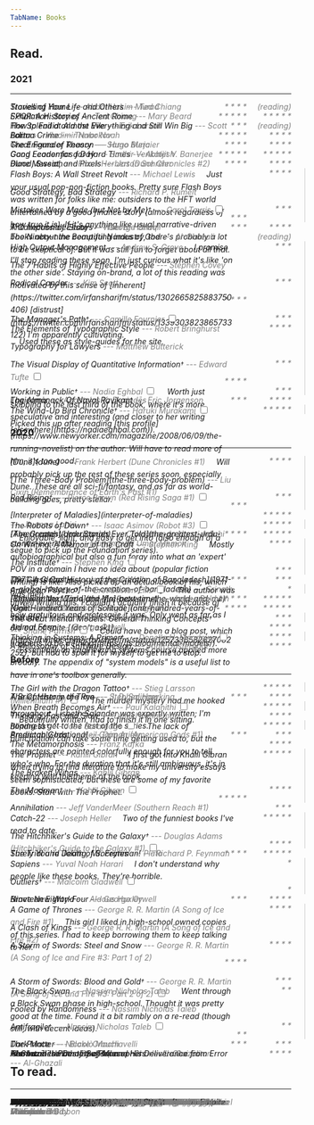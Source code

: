 ```yaml
---
TabName: Books
---
```


## Read.

### 2021
---

<book>
Travelling Home
<series><nowrap>--- Abdal</nowrap> Hakim Murad</series>
</book>
<rating> (reading) </rating>

<book>
  Stories of Your Life and Others
  <series><nowrap>--- Ted</nowrap> Chiang</series>
</book>
<rating> * * * * </rating>

<book>
  Exhalation: Stories
  <series><nowrap>--- Ted</nowrap> Chiang</series>
</book>
<rating> * * * * * </rating>

<book>
SPQR: A History of Ancient Rome
<series><nowrap>--- Mary</nowrap> Beard</series>
</book>
<rating> * * * * * </rating>

<book>
  The Splendid and the Vile
  <series><nowrap>--- Erik</nowrap> Larson</series>
</book>
<rating>(reading)</rating>

<book>
  How to Fail at Almost Everything and Still Win Big
  <series><nowrap>--- Scott</nowrap> Adams</series>
</book>
<rating> * * * </rating>

<book>
  Born a Crime
  <series><nowrap>--- Trevor</nowrap> Noah</series>
</book>
<rating> * * * * </rating>

<book>
  Lolita
  <series><nowrap>--- Vladimir</nowrap> Nabokov</series>
</book>
<rating> * * * * * </rating>

<book>
Great Founder Theory
<series><nowrap>--- Samo</nowrap> Burja</series>
</book>
<rating>* * * * </rating>

<book>
  The Enigma of Reason
  <series><nowrap>--- Hugo</nowrap> Mercier</series>
</book>
<rating> * * * * </rating>

<book>
Good Economics for Hard Times
<series><nowrap>--- Abhijit</nowrap> V.  Banerjee</series>
</book>
<rating> * * * * * </rating>

<book>
  Gang Leader for a Day
  <series><nowrap>--- Sudhir</nowrap> Venkatesh</series>
</book>
<rating>* * * * * </rating>

<book>
  Blood, Sweat, and Pixels
  <series><nowrap>--- Jason</nowrap> Schreier</series>
</book>
<rating> * * * * </rating>

<book>
Dune Messiah
<series><nowrap>--- Frank</nowrap> Herbert (Dune Chronicles #2)</series>
</book>
<rating> * * * * </rating>

<group>
<member>
<book>
Flash Boys: A Wall Street Revolt
<series><nowrap>--- Michael</nowrap> Lewis</series>
<span class="marginnote">
Just your usual pop-non-fiction books. Pretty sure Flash Boys was
written for folks like me: outsiders to the HFT world entertained by a good
finance story (almost regardless of how true it is). If it's anything like
usual narrative-driven books about the computing industry, there's probably a
lot to be skeptical of. But it was still fun to forget about all that.
</span>
</book>
<rating> * * * * </rating>
</member>
<member>
<book>
Good Strategy, Bad Strategy
<series><nowrap>--- Richard</nowrap> P. Rumelt</series>
</book>
<rating>  * * * </rating>
</member>
<member>
<book>
Mistakes Were Made (but Not by Me)<label for="output-management" class="margin-toggle"><sup>&dagger;</sup></label>
<series><nowrap>--- Carol</nowrap> Tavris</series>
<input type="checkbox" id="output-management" class="margin-toggle"/>
<span class="marginnote thin">
Just your usual pop-non-fiction books. Pretty sure Flash Boys was
written for folks like me: outsiders to the HFT world entertained by a good
finance story (almost regardless of how true it is). If it's anything like
usual narrative-driven books about the computing industry, there's probably a
lot to be skeptical of. But it was still fun to forget about all that.
</span>
</book>
<rating>  * * * </rating>
</group>

<book>
  A Collection of Essays
  <series><nowrap>--- George</nowrap> Orwell</series>
</book>
<rating> * * * * </rating>

<book>
  The Impossible State
  <series><nowrap>--- Wael</nowrap> B. Hallaq</series>
</book>
<rating> * * * </rating>

<book>
  The Ninety-nine Beautiful Names of God
  <series><nowrap>--- Al-Ghazali</nowrap></series>
</book>
<rating>(reading)</rating>

<group>
<member>
<book>
High Output Management
<series><nowrap>--- Andrew S.</nowrap> Grove</series>
<span class="marginnote">
I promise I'll stop reading these soon, I'm just curious what it's like 'on the
other side'. Staying on-brand, a lot of this reading was motivated by this
sense of [inherent](https://twitter.com/irfansharifm/status/1302665825883750406) [distrust](https://twitter.com/irfansharifm/status/1339303823865733122)
I'm apparently cultivating.
</span>
</book>
<rating>     * * * </rating>
</member>
<member>
<book>
The 7 Habits of Highly Effective People
<series><nowrap>--- Stephen</nowrap> Covey</series>
</book>
<rating>    * * * </rating>
</member>
<member>
<book>
Radical Candor
<series><nowrap>--- Kim</nowrap> Scott</series>
</book>
<rating> * * * * </rating>
</member>
<member>
<book>The Manager's Path<label for="output-management" class="margin-toggle"><sup>&dagger;</sup></label>
<series><nowrap>--- Camille</nowrap> Fournier</series>
<input type="checkbox" id="output-management" class="margin-toggle"/>
<span class="marginnote thin">
I promise I'll stop reading these soon, I'm just curious what it's like 'on the
other side'. Staying on-brand, a lot of this reading was motivated by this
sense of [inherent](https://twitter.com/irfansharifm/status/1302665825883750406) [distrust](https://twitter.com/irfansharifm/status/1339303823865733122)
I'm apparently cultivating.
</span>
</book>
<rating>   * * *</rating></member>
</group>

<group>
<member>
<book>
The Elements of Typographic Style
<series><nowrap>--- Robert</nowrap> Bringhurst</series>
<span class="marginnote">
Used these as style-guides for the site.
</span>
</book>
<rating>   * * * * </rating></member>
<member>
<member>
<book>
Typography for Lawyers
<series><nowrap>--- Matthew</nowrap>  Butterick</series>
</book>
<rating>     * * * </rating></member>
<member>
<book>
The Visual Display of Quantitative Information<label for="typographic" class="margin-toggle"><sup>&dagger;</sup></label>
<series><nowrap>--- Edward</nowrap> Tufte</series>
<input type="checkbox" id="typographic" class="margin-toggle"/>
<span class="marginnote thin">
Used these as style-guides for the site.
</span>
</book>
<rating>   * * * * </rating>
</member>
</group>

<group>
<member>
<book>
Working in Public<label for="working-in-public" class="margin-toggle"><sup>&dagger;</sup></label>
<series><nowrap>--- Nadia</nowrap> Eghbal</series>
<input type="checkbox" id="working-in-public" class="margin-toggle"/><span class="marginnote">
Worth just skipping to the last third of the book, where it's more speculative
and interesting (and closer to her writing [elsewhere](https://nadiaeghbal.com)).
</span>
</book>
<rating>   * * *</rating>
</member>
</group>

<book>
Logicomix
<series><nowrap>--- Apostolos K.</nowrap> Doxiadēs</series>
</book>
<rating> * * * * </rating>

<book>
The Almanack Of Naval Ravikant
<series><nowrap>--- Eric</nowrap> Jorgenson</series>
</book>
<rating> * * * </rating>

<group>
<member>
<book>
The Wind-Up Bird Chronicle<label for="haruki" class="margin-toggle"><sup>&dagger;</sup></label>
<series><nowrap>--- Haruki</nowrap> Murakami</series>
<input type="checkbox" id="haruki" class="margin-toggle"/><span class="marginnote">
Picked this up after reading [this
profile](https://www.newyorker.com/magazine/2008/06/09/the-running-novelist)
on the author. Will have to read more of him, it's too good.
</span>
</book><rating> * * * * * </rating></member>
</group>

### 2020
---

<group>
<member>
<book>
[Dune](dune)
<series><nowrap>--- Frank</nowrap> Herbert (Dune Chronicles #1)</series>
<span class="marginnote">
Will probably pick up the rest of these series soon, especially Dune. These
are all sci-fi/fantasy, and as far as world-building goes, pretty stellar.
</span>
</book>
<rating>  * * * *</rating>
</member>
<member>
<book>
[The Three-Body Problem](the-three-body-problem) <series>--- Liu Cixin (Remembrance of Earth's Past #1)</series>
</book>
<rating>    * * *</rating>
</member>
<member>
<book>
Red Rising<label for="dune" class="margin-toggle"><sup>&dagger;</sup></label>
<series><nowrap>--- Pierce</nowrap> Brown (Red Rising Saga #1)</series>
<input type="checkbox" id="dune" class="margin-toggle"/>
<span class="marginnote thin">
Will probably pick up the rest of these series soon, especially Dune. These
are all sci-fi/fantasy, and as far as world-building goes, pretty stellar.
</span>
</book>
<rating>    * * *</rating>
</member>
</group>

<book>
[Interpreter of Maladies](interpreter-of-maladies)
<series><nowrap>--- Jhumpa</nowrap> Lahiri</series>
</book>
<rating> * * * * *</rating>

<group>
<member>
<book>
The Robots of Dawn<label for="robots-of-dawn" class="margin-toggle"><sup>&dagger;</sup></label>
<series><nowrap>--- Isaac</nowrap> Asimov (Robot #3)</series>
<input type="checkbox" id="robots-of-dawn" class="margin-toggle"/>
<span class="marginnote">
Enjoyable, light, and easy to get into (also enough of a segue to pick up
the Foundation series).
</span>
</book>
<rating> * * * * *</rating>
</member>
</group>

<book>
[Americanah](americanah)
<series><nowrap>--- Chimamanda</nowrap> Ngozi Adichi</series>
</book>
<rating> * * * * *</rating>

<book>
[The Greatest Urdu Stories Ever Told](the-greatest-urdu-stories-ever-told)
<series><nowrap>--- Muhammad</nowrap> Umar Memon</series>
</book>
<rating>   * * * *</rating>

<group>
<member>
<book>
On Writing: A Memoir of the Craft
<series><nowrap>--- Stephen</nowrap> King</series>
<span class="marginnote">
Mostly autobiographical but also a fun foray into what an 'expert' POV in a
domain I have no idea about (popular fiction writing) is like. Also picked up
an actual book of his, which was meh.
</span>
</book>
<rating>   * * * *</rating>
</member>
<member>
<book>
The Institute<label for="on-writing" class="margin-toggle"><sup>&dagger;</sup></label>
<series><nowrap>--- Stephen</nowrap> King</series>
<input type="checkbox" id="on-writing" class="margin-toggle"/>
<span class="marginnote thin">
Mostly autobiographical but also a fun foray into what an 'expert' POV in a
domain I have no idea about (popular fiction writing) is like. Also picked up
an actual book of his, which was meh.
</span>
</book>
<rating>     * * *</rating>
</member>
</group>

<book>
The Glass Castle
<series><nowrap>--- Jeannette</nowrap> Walls</series>
</book>
<rating>     * * *</rating>

<book>
[1971: A Global History of the Creation of Bangladesh](1971-a-global-history-of-the-creation-of-bangladesh)
<series><nowrap>--- Srinath</nowrap> Raghavan</series>
</book>
<rating>   * * * *</rating>

<group>
<member>
<book>
American Psycho<label for="american-psycho" class="margin-toggle"><sup>&dagger;</sup></label>
<series><nowrap>--- Bret</nowrap> Easton Ellis</series>
<input type="checkbox" id="american-psycho" class="margin-toggle"/>
<span class="marginnote">
The author was unwell writing this. I couldn't actually finish it because of
how gratuitous and grotesque it was. Only went as far as I did out of spite
[(don't ask)](https://twitter.com/irfansharifm/status/1257336582627082252), but
had to spoil it for myself to get me to stop.
</span>
</book>
<rating>        * </rating>
</member>
</group>

<book>
[Between the World and Me](between-the-world-and-me)
<series><nowrap>--- Ta-Nehisi</nowrap> Coates</series>
</book>
<rating> * * * * *</rating>

<book>
[The Fire Next Time](the-fire-next-time)
<series><nowrap>--- James</nowrap> Baldwin</series>
</book>
<rating> * * * * *</rating>

<book>
Night
<series>--- Elie</nowrap> Wiesel (The Night Trilogy #1)</series>
</book>
<rating> * * * * *</rating>

<book>
[One Hundred Years of Solitude](one-hundred-years-of-solitude)
<series><nowrap>--- Gabriel</nowrap> García Márquez</series>
</book>
<rating>  * * * *</rating>

<group>
<member>
<book>
The Great Mental Models: General Thinking Concepts<label for="mental-models" class="margin-toggle"><sup>&dagger;</sup></label>
<series><nowrap>--- Shane</nowrap> Parrish</series>
<input type="checkbox" id="mental-models" class="margin-toggle"/>
<span class="marginnote">
Could have been a blog post, which happens to be a
[thing](https://fs.blog/mental-models/).
</span>
</book>
<rating>     * * *</rating>
</member>
</group>

<book>
Animal Farm
<series><nowrap>--- George</nowrap> Orwell</series>
</book>
<rating>  * * * *</rating>


<group>
<member>
<book>
Thinking in Systems: A Primer<label for="thinking-systems" class="margin-toggle"><sup>&dagger;</sup></label>
<series><nowrap>--- Donella</nowrap> H. Meadows </series>
<input type="checkbox" id="thinking-systems" class="margin-toggle"/>
<span class="marginnote">
Essentially an engineering systems course applied more broadly. The
appendix of "system models" is a useful list
to have in one's toolbox generally.
</span>
</book>
<rating>  * * * *</rating>
</member>
</group>

<book>
A Philosophy of Software Design
<series><nowrap>--- John</nowrap> Ousterhout </series>
</book>
<rating>  * * * *</rating>


### Before
---

<group>
<member>
<book>
The Girl with the Dragon Tattoo<label for="dragon-tattoo" class="margin-toggle"><sup>&dagger;</sup></label>
<series><nowrap>--- Stieg</nowrap> Larsson (Millennium #1)</series>
<input type="checkbox" id="dragon-tattoo" class="margin-toggle"/>
<span class="marginnote">
The murder mystery had me hooked throughout. Lisbeth Salander was expertly
written; I'm hoping to get to the rest of the series.
</span>
</book>
<rating> * * * * *</rating>
</member>
</group>

<book>
A Brief History of Time
<series><nowrap>--- Stephen </nowrap> Hawking<series>
</book>
<rating>   * * * *</rating>

<book>
The Catcher in the Rye
<series><nowrap>--- J. D. </nowrap> Salinger<series>
</book>
<rating>     * * *</rating>

<group>
<member>
<book>
When Breath Becomes Air<label for="breath-air" class="margin-toggle"><sup>&dagger;</sup></label>
<series>
<series><nowrap>--- Paul</nowrap> Kalanithi</series>
</series>
<input type="checkbox" id="breath-air" class="margin-toggle"/>
<span class="marginnote">
Beautifully written, had to finish it in one sitting.
</span>
</book>
<rating> * * * * *</rating>
</member>
</group>

<book>
Thinking, Fast and Slow
<series><nowrap>--- Daniel  </nowrap> Kahneman<series>
</book>
<rating>   * * * *</rating>

<group>
<member>
<book>
Blindness<label for="blindness" class="margin-toggle"><sup>&dagger;</sup></label>
<series><nowrap>--- José </nowrap> Saramago</series>
<input type="checkbox" id="blindness" class="margin-toggle"/>
<span class="marginnote">
The lack of punctuation can take some time getting used to, but the characters
are painted colorfully enough for you to tell who's who. For the duration that
it's still ambiguous, it's in keeping with the theme of the book.
</span>
</book>
<rating> * * * * *</rating>
</member>
</group>

<book>
Predictably Irrational
<series><nowrap>--- Dan</nowrap> Ariely<series>
</book>
<rating>     * * *</rating>

<book>
American Gods
<series><nowrap>--- Neil</nowrap> Gaiman (American Gods #1)</series>
</book>
<rating>     * * *</rating>

<book>
The Metamorphosis
<series><nowrap>--- Franz   </nowrap> Kafka<series>
</book>
<rating>   * * * *</rating>

<group>
<member>
<book>
The Prophet
<series><nowrap>--- Kahlil  </nowrap> Gibran</series>
<span class="marginnote">
I first got into Khalil Gibran when trying to find literature to make
my university essays seem sophisticated, but these are some of my favorite
books. Start with The Prophet.
</span>
</book>
<rating> * * * * *</rating>
</member>
<member>
<book>
The Broken Wings
<series><nowrap>--- Kahlil  </nowrap> Gibran<series>
</book>
<rating>   * * * *</rating>
</member>
<member>
<book>
The Madman<label for="the-prophet" class="margin-toggle"><sup>&dagger;</sup></label>
<series><nowrap>--- Kahlil  </nowrap> Gibran<series>
<input type="checkbox" id="the-prophet" class="margin-toggle"/>
<span class="marginnote thin">
I first got into Khalil Gibran when trying to find literature to make
my university essays seem sophisticated, but these are some of my favorite
books. Start with The Prophet.
</span>
</book>
<rating> * * * * *</rating>
</member>
</group>

<book>
Annihilation <series><nowrap>--- Jeff</nowrap> VanderMeer (Southern Reach #1)</series>
</book>
<rating>     * * *</rating>

<group>
<member>
<book>
Catch-22
<series><nowrap>--- Joseph </nowrap> Heller</series>
<span class="marginnote">
Two of the funniest books I've read to date.
</span>
</book>
<rating> * * * * *</rating>
<book>
The Hitchhiker's Guide to the Galaxy<label for="catch-22" class="margin-toggle"><sup>&dagger;</sup></label>
<series><nowrap>--- Douglas</nowrap> Adams (Hitchhiker's Guide to the Galaxy #1)</series>
<input type="checkbox" id="catch-22" class="margin-toggle"/>
<span class="marginnote thin">
Two of the funniest books I've read to date.
</span>
</book>
<rating>   * * * *</rating>
</member>
</group>

<book>
Surely You're Joking, Mr. Feynman!
<series><nowrap>--- Richard</nowrap> P. Feynman<series>
</book>
<rating> * * * * *</rating>

<book>
The Trial and Death of Socrates
<series><nowrap>--- Plato</nowrap><series>
</book>
<rating>   * * * *</rating>

<group>
<member>
<book>
Sapiens
<series><nowrap>--- Yuval </nowrap> Noah Harari</series>
<span class="marginnote">
I don't understand why people like these books. They're horrible.
</span>
</book>
<rating>         * </rating>
</member>
<member>
<book>
Outliers<label for="sapiens" class="margin-toggle"><sup>&dagger;</sup></label>
<series><nowrap>--- Malcolm</nowrap> Gladwell</series>
<input type="checkbox" id="sapiens" class="margin-toggle"/>
<span class="marginnote thin">
I don't understand why people like these books. They're horrible.
</span>
</book>
<rating>         *</rating>
</member>
</group>

<book>
Nineteen Eighty-Four
<series><nowrap>--- George</nowrap> Orwell<series>
</book>
<rating>   * * * *</rating>

<book>
Brave New World
<series><nowrap>--- Aldous</nowrap> Huxley<series>
</book>
<rating>     * * *</rating>

<group>
<member>
<book>
A Game of Thrones <series><nowrap>--- George</nowrap> R. R. Martin (A Song of Ice and Fire #1)</series>
<span class="marginnote">
This girl I liked in high-school owned copies of this series. I had to keep
borrowing them to keep talking to her.
</span>
</book>
<rating>   * * * *</rating>
</member>
<member>
<book>
A Clash of Kings <series><nowrap>--- George</nowrap> R. R. Martin (A Song of Ice and Fire #2)</series>
</book>
<rating>   * * * *</rating>
</member>
<member>
<book>
A Storm of Swords: Steel and Snow <series><nowrap>--- George</nowrap> R. R. Martin (A Song of Ice and Fire #3: Part 1 of 2)</series>
</book>
<rating>   * * * *</rating>
</member>
<member>
<book>
A Storm of Swords: Blood and Gold<label for="game-of-thrones" class="margin-toggle"><sup>&dagger;</sup></label>
<series><nowrap>--- George</nowrap> R. R. Martin (A Song of Ice and Fire #3: Part 2 of 2)</series>
<input type="checkbox" id="game-of-thrones" class="margin-toggle"/>
<span class="marginnote thin">
This girl I liked in high-school owned copies of this series. I had to keep
borrowing them to keep talking to her.
</span>
</book>
<rating>     * * *</rating>
</member>
</group>

<group>
<member>
<book>
The Black Swan
<series><nowrap>--- Nassim</nowrap> Nicholas Taleb</series>
<span class="marginnote">
Went through a Black Swan phase in high-school. Thought it was pretty good
at the time. Found it a bit rambly on a re-read (though still, with decent
ideas).
</span>
</book>
<rating>       * *</rating>
</member>
<member>
<book>
Fooled by Randomness
<series><nowrap>--- Nassim</nowrap> Nicholas Taleb</series>
</book>
<rating>       * *</rating>
</member>
<member>
<book>
Antifragile<label for="nassim" class="margin-toggle"><sup>&dagger;</sup></label>
<series><nowrap>--- Nassim</nowrap> Nicholas Taleb</series>
<input type="checkbox" id="nassim" class="margin-toggle"/>
<span class="marginnote thin">
Went through a Black Swan phase in high-school. Thought it was pretty good
at the time. Found it a bit rambly on a re-read (though still, with decent
ideas).
</span>
</book>
<rating>       * *</rating>
</member>
</group>

<book>
Dark Matter
<series><nowrap>--- Blake</nowrap> Crouch</series>
</book>
<rating>     * * *</rating>

<book>
The Prince
<series><nowrap>--- Niccolò</nowrap> Machiavelli</series>
</book>
<rating>     * * *</rating>

<book>
Hamlet
<series><nowrap>--- William</nowrap> Shakespeare</series>
</book>
<rating>   * * * *</rating>

<book>
Islam and the Destiny of Man
<series><nowrap>--- Charles</nowrap> Le Gai Eaton</series>
</book>
<rating> </rating>

<book>
The Incoherence of the Philosophers
<series><nowrap>--- Al-Ghazali</nowrap></series>
</book>
<rating> </rating>

<book>
Al‑Ghazālī's Path to Sufism and His Deliverance from Error
<series><nowrap>--- Al-Ghazali</nowrap></series>
</book>
<rating> </rating>

<style>
  p {
    padding-top: 0rem;
    margin-top: 1rem;
    margin-bottom: 1rem;
    line-height: 1.4rem;
    font-style: italic;
  }

  group {
    padding-right: 1.5rem;
    border-right: 1px solid #ccc;
  }
  group book {
    margin-top: 1rem;
    margin-bottom: 1rem;
    line-height: 1.4rem;
    font-style: italic;
  }
  group rating {
    margin-top: 1rem;
  }
  group > member:first-of-type > book:first-of-type {
    margin-top: 0rem;
  }
  group > member:first-of-type > rating:first-of-type {
    margin-top: 0rem;
  }
  group > member:last-of-type > book:last-of-type {
    margin-bottom: 0rem;
  }

  book {
    font-style: italic;
    position: relative;
    max-width: 80%;
    min-width: 80%;
    display: inline-block;
    height: 0rem;
    line-height: normal;
  }
  rating {
    float: right;
    max-width: 5rem;
    min-width: 5rem;
    font-style: italic;
    text-align: right;
    color: gray;
  }
  .marginnote {
    font-style: italic;
    margin-right: calc(-90% - 2rem);
    width: 60%;
    border-left: 1px solid #ccc;
    padding-left: 1rem;
    height: 1.4rem;
  }
  series {
    color: gray;
  }

  .thin { display: none; }
  @media (max-width: 850px) {
    book { height: auto; }
    .margin-toggle:checked + .marginnote {
      margin-bottom: 0rem;
      border-left: none;
      padding-left: 0rem;
      height: min-content !important;
    }
    group {
      padding-right: 3.5%;
      border-right-color: #AA000040;
    }
    group book, group rating {
      margin-top: 0rem;
    }
    series {
      display: block;
    }
  }

  @media (max-width: 650px) {
    book {
      max-width: 70%;
      min-width: 70%;
    }
  }

  sup {
    vertical-align: top;
  }

  group {
    position: relative;
    width: 100%;
    display: inline-block;
  }
  group .marginnote {
    border-left: none;
  }

  .single-content h3 {
    font-variant: normal;
    font-size: 1.6rem;
    font-style: italic;
  }
  nowrap {
    white-space: nowrap;
  }
</style>

## To read.
---

<book>
  Neuromancer
  <series><nowrap>--- William</nowrap> Gibson (Sprawl #1)</series>
</book>
<rating>  </rating>

<book>
The Name of the Wind
<series><nowrap>--- Patrick</nowrap> Rothfuss (The Kingkiller Chronicle #1)</series>
</book>
<rating>  </rating>

<book>
  Personal Knowledge
  <series><nowrap>--- Michael</nowrap> Polanyi</series>
  <rating>  </rating>
</book>
<rating>  </rating>

<book>
  The Lessons of History
  <series><nowrap>--- Will</nowrap> Durant</series>
  <rating>  </rating>
</book>
<rating>  </rating>

<book>
  The Story of Philosophy
  <series><nowrap>--- Will</nowrap> Durant</series>
  <rating>  </rating>
</book>
<rating>  </rating>

<book>
The Innovators
<series><nowrap>--- Walter</nowrap> Isaacson</series>
</book>
<rating>  </rating>

<book>
Why Nations Fail
<series><nowrap>--- Daron</nowrap> Acemoglu</series>
</book>
<rating>  </rating>

<book>
In Watermelon Sugar
<series><nowrap>--- Richard</nowrap> Brautigan</series>
</book>
<rating>  </rating>

<book>
Love is a Dog from Hell
<series><nowrap>--- Charles</nowrap> Bukowski</series>
</book>
<rating>  </rating>

<book>
The Big Sleep
<series><nowrap>--- Raymond</nowrap> Chandler</series>
</book>
<rating>  </rating>

<book>
Endgame: Bobby Fischer's Remarkable Rise and Fall
<series><nowrap>--- Frank</nowrap> Brady</series>
</book>
<rating>  </rating>

<book>
The Wright Brothers
<series><nowrap>--- Samuel</nowrap> Willard Crompton</series>
</book>
<rating>  </rating>

<book>
Skunk Works
<series><nowrap>--- Steve</nowrap> Pace</series>
</book>
<rating>  </rating>

<book>
Anathem
<series><nowrap>--- Neal</nowrap> Stephenson</series>
</book>
<rating>  </rating>

<book>
Complexity
<series><nowrap>--- Mitchell</nowrap> M. Waldrop</series>
</book>
<rating>  </rating>

<book>
Maximum City
<series><nowrap>--- Suketu</nowrap> Mehta</series>
</book>
<rating>  </rating>

<book>
Homegoing
<series><nowrap>--- Yaa</nowrap> Gyasi</series>
</book>
<rating>  </rating>

<book>
Ants Among Elephants
<series><nowrap>--- Sujatha</nowrap> Gidla</series>
</book>
<rating>  </rating>

<book>
Born to Run
<series><nowrap>--- Christopher</nowrap> McDougall</series>
</book>
<rating>  </rating>

<book>
Political Order and Political Decay
<series><nowrap>--- Francis</nowrap> Fukuyama</series>
</book>
<rating>  </rating>

<book>
Hyperion
<series><nowrap>--- Dan</nowrap> Simmons (Hyperion Cantos #1)</series>
</book>
<rating>  </rating>

<book>
Midnight's Children
<series><nowrap>--- Salman</nowrap> Rushdie</series>
</book>
<rating>  </rating>

<book>
What I Talk About When I Talk About Running
<series><nowrap>--- Haruki</nowrap> Murakami</series>
</book>
<rating>  </rating>

<book>
Destiny Disrupted
<series><nowrap>--- Tamim</nowrap> Ansary</series>
</book>
<rating>  </rating>

<book>
Sharp Objects
<series><nowrap>--- Gillian</nowrap> Flynn</series>
</book>
<rating>  </rating>

<book>
Snow Crash
<series><nowrap>--- Neal</nowrap> Stephenson</series>
</book>
<rating>  </rating>

<book>
Ender's Game
<series><nowrap>--- Orson</nowrap> Scott Card (Ender's Saga #1)</series>
</book>
<rating>  </rating>

<book>
A Suitable Boy <series>(A Bridge of Leaves #1)</series>
<series><nowrap>--- Vikram</nowrap> Seth</series>
</book>
<rating>  </rating>

<book>
Cloud Atlas
<series><nowrap>--- Robert</nowrap> W. Popham</series>
</book>
<rating>  </rating>

<book>
World War Z
<series><nowrap>--- Max</nowrap> Brooks</series>
</book>
<rating>  </rating>

<book>
A Canticle for Leibowitz
<series>(St. Leibowitz #1)</series> <series><nowrap>--- Walter</nowrap> M. Miller, Jr.</series>
</book>
<rating>  </rating>

<book>
Station Eleven
<series><nowrap>--- Emily</nowrap> St. John Mandel</series>
</book>
<rating>  </rating>

<book>
Kafka on the Shore
<series><nowrap>--- Haruki</nowrap> Murakami</series>
</book>
<rating>  </rating>

<book>
The Art of Worldly Wisdom
<series><nowrap>--- Baltasar</nowrap> Gracian</series>
</book>
<rating>  </rating>

<book>
The Waste Books
<series><nowrap>--- Georg</nowrap> Christoph Lichtenberg</series>
</book>
<rating>  </rating>

<book>
A Man Called Ove
<series><nowrap>--- Fredrik</nowrap> Backman</series>
</book>
<rating>  </rating>

<book>
Eichmann in Jerusalem
<series><nowrap>--- Hannah</nowrap> Arendt</series>
</book>
<rating>  </rating>

<book>
The Gay Science
<series><nowrap>--- Friedrich</nowrap> Nietzsche</series>
</book>
<rating>  </rating>

<book>
The Man In The High Castle
<series><nowrap>--- Philip</nowrap> K. Dick</series>
</book>
<rating>  </rating>

<book>
The End of History and the Last Man
<series><nowrap>--- Francis</nowrap> Fukuyama</series>
</book>
<rating>  </rating>

<book>
Conditional Citizens: On Belonging in America
<series><nowrap>--- Laila</nowrap> Lalami</series>
</book>
<rating>  </rating>

<book>
The Undocumented Americans
<series><nowrap>--- Karla</nowrap> Cornejo Villavicencio</series>
</book>
<rating>  </rating>

<book>
Commentary on the Eleventh Contentions
<series><nowrap>--- Abdal</nowrap> Hakim Murad</series>
</book>
<rating>  </rating>

<book>
Herman Miller: A Way of Living
<series><nowrap>--- Amy</nowrap> Auscherman</series>
</book>
<rating>  </rating>

<book>
Dieter Rams: The Complete Works
<series><nowrap>--- Christian</nowrap> Werner Thomsen</series>
</book>
<rating>  </rating>

<book>
The 99% Invisible City
<series><nowrap>--- Roman</nowrap> Mars</series>
</book>
<rating>  </rating>

<book>
I Am a Strange Loop
<series><nowrap>--- Douglas</nowrap> R. Hofstadter</series>
</book>
<rating>  </rating>

<book>
Bowling Alone
<series><nowrap>--- Robert</nowrap> D. Putnam</series>
</book>
<rating>  </rating>

<book>
The Secret Life of Groceries
<series><nowrap>--- Benjamin</nowrap> Lorr</series>
</book>
<rating>  </rating>

<book>
Anti-Intellectualism in American Life
<series><nowrap>--- Richard</nowrap> Hofstadter</series>
</book>
<rating>  </rating>

<book>
  The Dream Machine
  <series><nowrap>--- M.</nowrap> Mitchell Waldrop</series>
</book>
<rating>  </rating>

<book>
  Ready Player One
  <series><nowrap>--- Ernest</nowrap> Cline</series>
</book>
<rating>  </rating>

<book>
  A Place for Us
  <series><nowrap>--- Fatima</nowrap> Farheen Mirza</series>
</book>
<rating>  </rating>

<book>
  Seeing with Fresh Eyes
  <series><nowrap>--- Edward</nowrap> Tufte</series>
</book>
<rating>  </rating>

<book>
  The God of Small Things
  <series><nowrap>--- Amitabh</nowrap> Roy</series>
</book>
<rating>  </rating>

<book>
  Pachinko
  <series><nowrap>--- Min</nowrap> Jin Lee</series>
</book>
<rating>  </rating>

<book>
  The Difference Engine
  <series><nowrap>--- Doron</nowrap> Swade</series>
</book>
<rating>  </rating>

<book>
  A Secular Age
  <series><nowrap>--- Charles</nowrap> Taylor</series>
</book>
<rating>  </rating>

<book>
  Poor Charlie's Almanack
  <series><nowrap>--- Charles</nowrap> T. Munger</series>
</book>
<rating>  </rating>

<book>
  Stubborn Attachments
  <series><nowrap>--- Tyler</nowrap> Cowen</series>
</book>
<rating>  </rating>

<book>
  Debt: The First 5000 Years
  <series><nowrap>--- David</nowrap> Graeber</series>
</book>
<rating>  </rating>

<book>
  Seeing Like a State
  <series><nowrap>--- James</nowrap> C. Scott</series>
</book>
<rating>  </rating>

<book>
  Finite and Infinite Games
  <series><nowrap>--- James</nowrap> Carse</series>
</book>
<rating>  </rating>

<book>
  Team Topologies
  <series><nowrap>--- Matthew</nowrap> Skelton</series>
</book>
<rating>  </rating>

<book>
  How We Disappeared
  <series><nowrap>--- Jing-Jing</nowrap> Lee</series>
</book>
<rating>  </rating>

<book>
  Twitter and Tear Gas
  <series><nowrap>--- Zeynep</nowrap> Tufekci</series>
</book>
<rating>  </rating>

<book>
  Disciplined Minds
  <series><nowrap>--- Jeff</nowrap> Schmidt</series>
</book>
<rating>  </rating>

<book>
  Heartburn
  <series><nowrap>--- Nora</nowrap> Ephron</series>
</book>
<rating>  </rating>

<book>
  Ada or Ardor
  <series><nowrap>--- Vladimir</nowrap> Nabokov</series>
</book>
<rating>  </rating>

<book>
  Accelerate
  <series><nowrap>--- Nicole</nowrap> Forsgren PhD</series>
</book>
<rating>  </rating>

<book>
  Fundamentals of Software Architecture
  <series><nowrap>--- Mark</nowrap> Richards</series>
</book>
<rating>  </rating>

<book>
  Building Evolutionary Architectures
  <series><nowrap>--- Neal</nowrap> Ford</series>
</book>
<rating>  </rating>

<book>
  Being Mortal
  <series><nowrap>--- Atul</nowrap> Gawande</series>
</book>
<rating>  </rating>

<book>
  The History Of The Decline And Fall Of The Roman Empire
  <series><nowrap>--- Edward</nowrap> Gibbon</series>
</book>
<rating>  </rating>

<book>
  War and Peace
  <series><nowrap>--- Leo</nowrap> Tolstoy</series>
</book>
<rating>  </rating>

<book>
  The Emperor of All Maladies
  <series><nowrap>--- Siddhartha</nowrap> Mukherjee</series>
</book>
<rating>  </rating>

<book>
  Homeland Elegies
  <series><nowrap>--- Ayad</nowrap> Akhtar</series>
</book>
<rating>  </rating>

<book>
  Beloved
  <series><nowrap>--- Toni</nowrap> Morrison</series>
</book>
<rating>  </rating>

<book>
  Underworld
  <series><nowrap>--- Don</nowrap> DeLillo</series>
</book>
<rating>  </rating>

<book>
  All the Light We Cannot See
  <series><nowrap>--- Anthony</nowrap> Doerr</series>
</book>
<rating>  </rating>

<book>
  A Random Walk Down Wall Street
  <series><nowrap>--- Burton</nowrap> Gordon Malkiel</series>
</book>
<rating>  </rating>

<book>
  Benjamin Franklin
  <series><nowrap>--- Walter</nowrap> Isaacson</series>
</book>
<rating>  </rating>

<book>
  Walden
  <series><nowrap>--- Henry</nowrap> David Thoreau</series>
</book>
<rating>  </rating>

<book>
  Restating Orientalism
  <series><nowrap>--- Wael</nowrap> B. Hallaq</series>
</book>
<rating>  </rating>

<book>
  Let the Lord Sort
  <series><nowrap>--- Maurice</nowrap> Chammah</series>
</book>
<rating>  </rating>

<book>
  The Power Broker
  <series><nowrap>--- Robert</nowrap> A. Caro</series>
</book>
<rating>  </rating>

<book>
  Worlds Hidden in Plain Sight
  <series><nowrap>--- David</nowrap> C. Krakauer</series>
</book>
<rating>  </rating>

<book>
  The Information
  <series><nowrap>--- James</nowrap> Gleick</series>
</book>
<rating>  </rating>

<book>
  Isaac Newton
  <series><nowrap>--- James</nowrap> Gleick</series>
</book>
<rating>  </rating>

<book>
  Chaos: Making a New Science
  <series><nowrap>--- James</nowrap> Gleick</series>
</book>
<rating>  </rating>

<book>
  Anna Karenina
  <series><nowrap>--- Leo</nowrap> Tolstoy</series>
</book>
<rating>  </rating>

<book>
  In the Light of What We Know
  <series><nowrap>--- Zia</nowrap> Haider Rahman</series>
</book>
<rating>  </rating>

<book>
  In the Realm of Hungry Ghosts
  <series><nowrap>--- Gabor</nowrap> Maté, MD</series>
</book>
<rating>  </rating>

<book>
  The Grid
  <series><nowrap>--- Gretchen</nowrap> Bakke</series>
</book>
<rating>  </rating>

<book>
  The World in a Book
  <series><nowrap>--- Elias</nowrap> Muhanna</series>
</book>
<rating>  </rating>

<book>
  Liquidated: An Ethnography of Wall Street
  <series><nowrap>--- Karen</nowrap> Ho</series>
</book>
<rating>  </rating>

<book>
  After Virtue
  <series><nowrap>--- Alasdair</nowrap> MacIntyre</series>
</book>
<rating>  </rating>

<book>
  The Malaise of Modernity
  <series><nowrap>--- Charles</nowrap> Taylor</series>
</book>
<rating>  </rating>

<book>
  Seveneves
  <series><nowrap>--- Neal</nowrap> Stephenson</series>
</book>
<rating>  </rating>

<book>
  Philosophical Investigations
  <series><nowrap>--- Ludwig</nowrap> Wittgenstein</series>
</book>
<rating>  </rating>

<book>
  Consider Phlebas
  <series><nowrap>--- Iain</nowrap> M. Banks</series>
</book>
<rating>  </rating>
